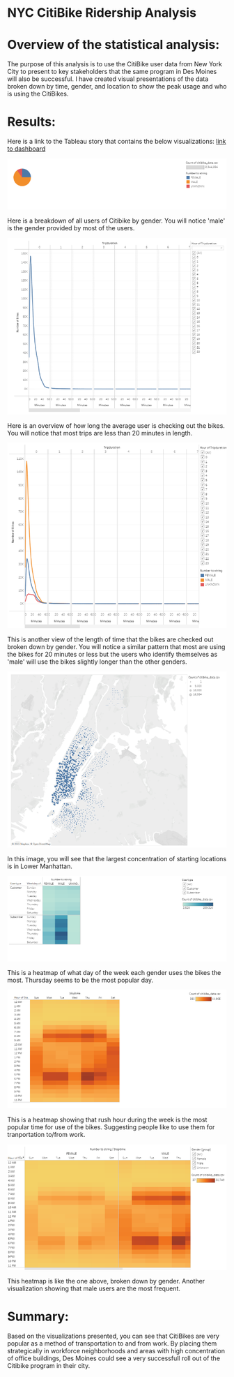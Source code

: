 # NYC CitiBike Ridership Analysis

# Overview of the statistical analysis:
The purpose of this analysis is to use the CitiBike user data from New York City to present to key stakeholders that the same program in Des Moines will also be successful. I have created visual presentations of the data broken down by time, gender, and location to show the peak usage and who is using the CitiBikes.   

# Results:
Here is a link to the Tableau story that contains the below visualizations: [link to dashboard](https://public.tableau.com/views/NYCCitiBikeworkbook/NYCCItiBikeStory?:language=en-US&:display_count=n&:origin=viz_share_link)




![image](https://github.com/lem04d/NYC_CitiBike_Story/blob/main/user_breakdown_by_gender.PNG)

Here is a breakdown of all users of Citibike by gender. You will notice 'male' is the gender provided by most of the users. 

![image](https://github.com/lem04d/NYC_CitiBike_Story/blob/main/checkout_times_for_users.PNG)

Here is an overview of how long the average user is checking out the bikes. You will notice that most trips are less than 20 minutes in length. 

![image](https://github.com/lem04d/NYC_CitiBike_Story/blob/main/checkout_times_by_gender.PNG)

This is another view of the length of time that the bikes are checked out broken down by gender. You will notice a similar pattern that most are using the bikes for 20 minutes or less but the users who identify themselves as 'male' will use the bikes slightly longer than the other genders. 

![image](https://github.com/lem04d/NYC_CitiBike_Story/blob/main/starting_locations.PNG)

In this image, you will see that the largest concentration of starting locations is in Lower Manhattan. 

![image](https://github.com/lem04d/NYC_CitiBike_Story/blob/main/trips_by_gender.PNG)

This is a heatmap of what day of the week each gender uses the bikes the most. Thursday seems to be the most popular day. 

![image](https://github.com/lem04d/NYC_CitiBike_Story/blob/main/trips_by_weekday.PNG)

This is a heatmap showing that rush hour during the week is the most popular time for use of the bikes. Suggesting people like to use them for tranportation to/from work. 

![image](https://github.com/lem04d/NYC_CitiBike_Story/blob/main/trips_by_gender_weekday.PNG)

This heatmap is like the one above, broken down by gender. Another visualization showing that male users are the most frequent. 


# Summary:
Based on the visualizations presented, you can see that CitiBikes are very popular as a method of transportation to and from work. By placing them strategically in workforce neighborhoods and areas with high concentration of office buildings, Des Moines could see a very successfull roll out of the Citibike program in their city. 
